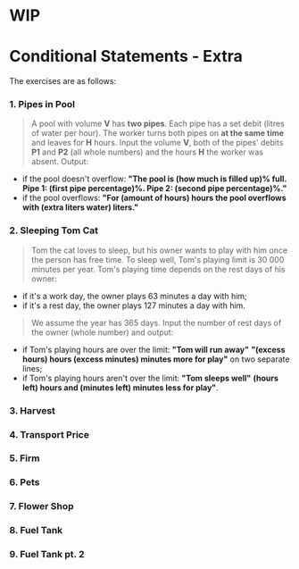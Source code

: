 # WIP

# Conditional Statements - Extra

The exercises are as follows:

### 1. Pipes in Pool
> A pool with volume **V** has **two pipes**. Each pipe has a set debit (litres of water per hour). The worker turns both pipes on **at the same time** and leaves for **H** hours. Input the volume **V**, both of the pipes' debits **P1** and **P2** (all whole numbers) and the hours **H** the worker was absent. Output:
  - if the pool doesn't overflow: **"The pool is (how much is filled up)% full. Pipe 1: (first pipe percentage)%. Pipe 2: (second pipe percentage)%."**
  - if the pool overflows: **"For (amount of hours) hours the pool overflows with (extra liters water) liters."**

### 2. Sleeping Tom Cat
> Tom the cat loves to sleep, but his owner wants to play with him once the person has free time. To sleep well, Tom's playing limit is 30 000 minutes per year. Tom's playing time depends on the rest days of his owner:
  - if it's a work day, the owner plays 63 minutes a day with him;
  - if it's a rest day, the owner plays 127 minutes a day with him.
> We assume the year has 365 days. Input the number of rest days of the owner (whole number) and output:
  - if Tom's playing hours are over the limit: **"Tom will run away"** **"(excess hours) hours (excess minutes) minutes more for play"** on two separate lines;
  - if Tom's playing hours aren't over the limit: **"Tom sleeps well"** **(hours left) hours and (minutes left) minutes less for play"**.

### 3. Harvest
> 

### 4. Transport Price
> 

### 5. Firm
> 

### 6. Pets
> 

### 7. Flower Shop
> 

### 8. Fuel Tank
> 

### 9. Fuel Tank pt. 2
> 
